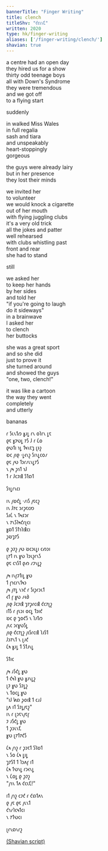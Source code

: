 ```yaml
---
bannerTitle: "Finger Writing" 
title: clench
titleShv: "𐑒𐑤𐑧𐑯𐑗"
written: 2020
type: hk/finger-writing
aliases: ['/finger-writing/clench/']
shavian: true
---
```


<div class="latin">

a centre had an open day  
they hired us for a show  
thirty odd teenage boys  
all with Down's Syndrome  
they were tremendous  
and we got off  
to a flying start  


suddenly


in walked Miss Wales  
in full regalia  
sash and tiara  
and unspeakably  
heart-stoppingly  
gorgeous  


the guys were already lairy  
but in her presence  
they lost their minds  


we invited her  
to volunteer  
we would knock a cigarette  
out of her mouth  
with flying juggling clubs  
it's a very old trick  
all the jokes and patter  
well rehearsed  
with clubs whistling past  
front and rear  
she had to stand  


still  


we asked her  
to keep her hands  
by her sides  
and told her  
"if you're going to laugh  
do it sideways"  
in a brainwave  
I asked her  
to clench  
her buttocks  


she was a great sport  
and so she did  
just to prove it  
she turned around  
and showed the guys  
"one, two, clench!"  


it was like a cartoon  
the way they went  
completely  
and utterly  


bananas

</div>

<div class="shavian">

𐑩 𐑕𐑧𐑯𐑑𐑼 𐑣𐑨𐑛 𐑩𐑯 𐑴𐑐𐑩𐑯 𐑛𐑱  
𐑞𐑱 𐑣𐑲𐑻𐑛 𐑳𐑕 𐑓 𐑩 𐑖𐑴  
𐑞𐑻𐑑𐑦 𐑪𐑛 𐑑𐑰𐑯𐑱𐑡 𐑚𐑶𐑟  
𐑹𐑤 𐑢𐑦𐑞 ·𐑛𐑬𐑯𐑟 𐑕𐑦𐑯𐑛𐑤𐑴𐑥  
𐑞𐑱 𐑢𐑻 𐑑𐑮𐑩𐑥𐑧𐑯𐑛𐑳𐑕  
𐑯 𐑢𐑰 𐑜𐑪𐑑 𐑪𐑓  
𐑑 𐑩 𐑓𐑤𐑲𐑦𐑙 𐑕𐑑𐑸𐑑

𐑕𐑪𐑛𐑩𐑯𐑤𐑦

𐑦𐑯 𐑢𐑹𐑒𐑛 ·𐑥𐑦𐑕 𐑢𐑱𐑤𐑟  
𐑦𐑯 𐑓𐑳𐑤 𐑮𐑩𐑜𐑱𐑤𐑽  
𐑕𐑨𐑖 𐑯 𐑑𐑰𐑭𐑮𐑩  
𐑯 𐑳𐑯𐑕𐑐𐑰𐑒𐑩𐑚𐑤𐑦  
𐑣𐑸𐑑 𐑕𐑑𐑪𐑐𐑦𐑙𐑤𐑦  
𐑜𐑹𐑡𐑳𐑕

𐑞 𐑜𐑲𐑟 𐑢𐑻 𐑹𐑤𐑮𐑧𐑛𐑦 𐑤𐑺𐑮𐑦  
𐑚𐑳𐑑 𐑦𐑯 𐑣𐑻 𐑐𐑮𐑧𐑟𐑩𐑯𐑕  
𐑞𐑱 𐑤𐑪𐑕𐑑 𐑞𐑺 𐑥𐑲𐑯𐑛𐑟

𐑢𐑰 𐑦𐑯𐑝𐑲𐑑𐑦𐑛 𐑣𐑻  
𐑑 𐑝𐑪𐑤𐑩𐑯𐑑𐑰𐑮  
𐑢𐑰 𐑢𐑳𐑛 𐑯𐑪𐑒 𐑩 𐑕𐑦𐑜𐑩𐑮𐑧𐑑  
𐑬𐑑 𐑝 𐑣𐑻 𐑥𐑬𐑔  
𐑢𐑦𐑞 𐑓𐑤𐑲𐑦𐑙 𐑡𐑳𐑜𐑩𐑤𐑦𐑙 𐑒𐑤𐑳𐑚𐑟  
𐑦𐑑𐑕 𐑩 𐑝𐑧𐑮𐑦 𐑴𐑤𐑛 𐑑𐑮𐑦𐑒  
𐑹𐑤 𐑞 𐑡𐑴𐑒𐑕 𐑯 𐑐𐑨𐑑𐑼  
𐑢𐑧𐑤 𐑮𐑩𐑣𐑻𐑕𐑛  
𐑢𐑦𐑞 𐑒𐑤𐑳𐑚𐑟 𐑢𐑦𐑕𐑩𐑤𐑦𐑙 𐑐𐑨𐑕𐑑  
𐑓𐑮𐑳𐑯𐑑 𐑯 𐑚𐑨𐑒  
𐑖𐑰 𐑣𐑨𐑛 𐑑 𐑕𐑑𐑨𐑯𐑛

𐑕𐑑𐑦𐑤

𐑢𐑰 𐑨𐑕𐑒𐑛 𐑣𐑻  
𐑑 𐑒𐑰𐑐 𐑣𐑻 𐑣𐑨𐑯𐑛𐑟  
𐑚𐑲 𐑣𐑻 𐑕𐑲𐑛𐑟  
𐑯 𐑑𐑴𐑤𐑛 𐑣𐑻  
"𐑦𐑓 𐑿𐑸 𐑜𐑴𐑦𐑙 𐑑 𐑤𐑨𐑓  
𐑛𐑵 𐑦𐑑 𐑕𐑲𐑛𐑢𐑱𐑟"  
𐑦𐑯 𐑩 𐑚𐑮𐑱𐑯𐑢𐑱𐑝  
𐑲 𐑨𐑕𐑒𐑛 𐑣𐑻  
𐑑 𐑜𐑮𐑧𐑯𐑗  
𐑣𐑻 𐑚𐑳𐑑𐑳𐑒𐑕

𐑖𐑰 𐑢𐑪𐑟 𐑩 𐑜𐑮𐑱𐑑 𐑕𐑐𐑹𐑑  
𐑯 𐑕𐑴 𐑖𐑰 𐑛𐑦𐑛  
𐑡𐑳𐑕𐑑 𐑑 𐑐𐑮𐑵𐑝 𐑦𐑑  
𐑖𐑰 𐑑𐑻𐑯𐑛 𐑩𐑮𐑬𐑯𐑛  
𐑯 𐑖𐑴𐑛 𐑞 𐑜𐑲𐑟  
"𐑢𐑪𐑯 𐑑𐑵 𐑒𐑤𐑧𐑗!"

𐑦𐑑 𐑢𐑪𐑟 𐑤𐑲𐑒 𐑩 𐑒𐑸𐑑𐑵𐑯  
𐑞 𐑢𐑱 𐑞𐑱 𐑢𐑧𐑯𐑑  
𐑒𐑪𐑥𐑐𐑤𐑰𐑑𐑤𐑦  
𐑯 𐑳𐑑𐑻𐑤𐑦

𐑚𐑩𐑯𐑸𐑯𐑩𐑟



[(Shavian script)](/shavian/intro)

</div>
